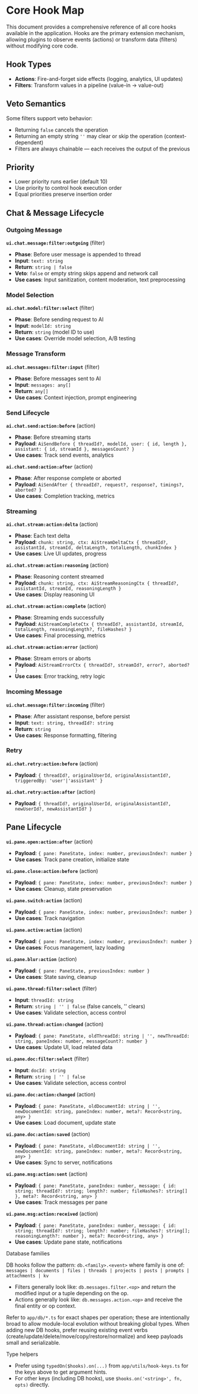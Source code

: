# Core Hook Map

This document provides a comprehensive reference of all core hooks available in the application. Hooks are the primary extension mechanism, allowing plugins to observe events (actions) or transform data (filters) without modifying core code.

## Hook Types

-   **Actions**: Fire-and-forget side effects (logging, analytics, UI updates)
-   **Filters**: Transform values in a pipeline (value-in → value-out)

## Veto Semantics

Some filters support veto behavior:

-   Returning `false` cancels the operation
-   Returning an empty string `''` may clear or skip the operation (context-dependent)
-   Filters are always chainable — each receives the output of the previous

## Priority

-   Lower priority runs earlier (default 10)
-   Use priority to control hook execution order
-   Equal priorities preserve insertion order

## Chat & Message Lifecycle

### Outgoing Message

**`ui.chat.message:filter:outgoing`** (filter)

-   **Phase**: Before user message is appended to thread
-   **Input**: `text: string`
-   **Return**: `string | false`
-   **Veto**: `false` or empty string skips append and network call
-   **Use cases**: Input sanitization, content moderation, text preprocessing

### Model Selection

**`ai.chat.model:filter:select`** (filter)

-   **Phase**: Before sending request to AI
-   **Input**: `modelId: string`
-   **Return**: `string` (model ID to use)
-   **Use cases**: Override model selection, A/B testing

### Message Transform

**`ai.chat.messages:filter:input`** (filter)

-   **Phase**: Before messages sent to AI
-   **Input**: `messages: any[]`
-   **Return**: `any[]`
-   **Use cases**: Context injection, prompt engineering

### Send Lifecycle

**`ai.chat.send:action:before`** (action)

-   **Phase**: Before streaming starts
-   **Payload**: `AiSendBefore { threadId?, modelId, user: { id, length }, assistant: { id, streamId }, messagesCount? }`
-   **Use cases**: Track send events, analytics

**`ai.chat.send:action:after`** (action)

-   **Phase**: After response complete or aborted
-   **Payload**: `AiSendAfter { threadId?, request?, response?, timings?, aborted? }`
-   **Use cases**: Completion tracking, metrics

### Streaming

**`ai.chat.stream:action:delta`** (action)

-   **Phase**: Each text delta
-   **Payload**: `chunk: string, ctx: AiStreamDeltaCtx { threadId?, assistantId, streamId, deltaLength, totalLength, chunkIndex }`
-   **Use cases**: Live UI updates, progress

**`ai.chat.stream:action:reasoning`** (action)

-   **Phase**: Reasoning content streamed
-   **Payload**: `chunk: string, ctx: AiStreamReasoningCtx { threadId?, assistantId, streamId, reasoningLength }`
-   **Use cases**: Display reasoning UI

**`ai.chat.stream:action:complete`** (action)

-   **Phase**: Streaming ends successfully
-   **Payload**: `AiStreamCompleteCtx { threadId?, assistantId, streamId, totalLength, reasoningLength?, fileHashes? }`
-   **Use cases**: Final processing, metrics

**`ai.chat.stream:action:error`** (action)

-   **Phase**: Stream errors or aborts
-   **Payload**: `AiStreamErrorCtx { threadId?, streamId?, error?, aborted? }`
-   **Use cases**: Error tracking, retry logic

### Incoming Message

**`ui.chat.message:filter:incoming`** (filter)

-   **Phase**: After assistant response, before persist
-   **Input**: `text: string, threadId?: string`
-   **Return**: `string`
-   **Use cases**: Response formatting, filtering

### Retry

**`ai.chat.retry:action:before`** (action)

-   **Payload**: `{ threadId?, originalUserId, originalAssistantId?, triggeredBy: 'user'|'assistant' }`

**`ai.chat.retry:action:after`** (action)

-   **Payload**: `{ threadId?, originalUserId, originalAssistantId?, newUserId?, newAssistantId? }`

## Pane Lifecycle

**`ui.pane.open:action:after`** (action)

-   **Payload**: `{ pane: PaneState, index: number, previousIndex?: number }`
-   **Use cases**: Track pane creation, initialize state

**`ui.pane.close:action:before`** (action)

-   **Payload**: `{ pane: PaneState, index: number, previousIndex?: number }`
-   **Use cases**: Cleanup, state preservation

**`ui.pane.switch:action`** (action)

-   **Payload**: `{ pane: PaneState, index: number, previousIndex?: number }`
-   **Use cases**: Track navigation

**`ui.pane.active:action`** (action)

-   **Payload**: `{ pane: PaneState, index: number, previousIndex?: number }`
-   **Use cases**: Focus management, lazy loading

**`ui.pane.blur:action`** (action)

-   **Payload**: `{ pane: PaneState, previousIndex: number }`
-   **Use cases**: State saving, cleanup

**`ui.pane.thread:filter:select`** (filter)

-   **Input**: `threadId: string`
-   **Return**: `string | '' | false` (false cancels, '' clears)
-   **Use cases**: Validate selection, access control

**`ui.pane.thread:action:changed`** (action)

-   **Payload**: `{ pane: PaneState, oldThreadId: string | '', newThreadId: string, paneIndex: number, messageCount?: number }`
-   **Use cases**: Update UI, load related data

**`ui.pane.doc:filter:select`** (filter)

-   **Input**: `docId: string`
-   **Return**: `string | '' | false`
-   **Use cases**: Validate selection, access control

**`ui.pane.doc:action:changed`** (action)

-   **Payload**: `{ pane: PaneState, oldDocumentId: string | '', newDocumentId: string, paneIndex: number, meta?: Record<string, any> }`
-   **Use cases**: Load document, update state

**`ui.pane.doc:action:saved`** (action)

-   **Payload**: `{ pane: PaneState, oldDocumentId: string | '', newDocumentId: string, paneIndex: number, meta?: Record<string, any> }`
-   **Use cases**: Sync to server, notifications

**`ui.pane.msg:action:sent`** (action)

-   **Payload**: `{ pane: PaneState, paneIndex: number, message: { id: string; threadId?: string; length?: number; fileHashes?: string[] }, meta?: Record<string, any> }`
-   **Use cases**: Track messages per pane

**`ui.pane.msg:action:received`** (action)

-   **Payload**: `{ pane: PaneState, paneIndex: number, message: { id: string; threadId?: string; length?: number; fileHashes?: string[]; reasoningLength?: number }, meta?: Record<string, any> }`
-   **Use cases**: Update pane state, notifications

Database families

DB hooks follow the pattern: `db.<family>.<event>` where family is one of:
`messages | documents | files | threads | projects | posts | prompts | attachments | kv`

-   Filters generally look like: `db.messages.filter.<op>` and return the modified input or a tuple depending on the op.
-   Actions generally look like: `db.messages.action.<op>` and receive the final entity or op context.

Refer to `app/db/*.ts` for exact shapes per operation; these are intentionally broad to allow module-local evolution without breaking global types. When adding new DB hooks, prefer reusing existing event verbs (create/update/delete/move/copy/restore/normalize) and keep payloads small and serializable.

Type helpers

-   Prefer using `typedOn($hooks).on(...)` from `app/utils/hook-keys.ts` for the keys above to get argument hints.
-   For other keys (including DB hooks), use `$hooks.on('<string>', fn, opts)` directly.
